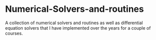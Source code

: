 # Numerical-Solvers-and-routines
A collection of numerical solvers and routines as well as differential equation solvers that I have implemented over the years for a couple of courses.

